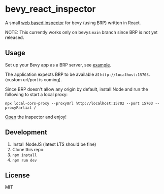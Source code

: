 # bevy_react_inspector
A small [web based inspector](https://villor.github.io/bevy_react_inspector/) for bevy (using BRP) written in React.

NOTE: This currently works only on bevys `main` branch since BRP is not yet released.

## Usage
Set up your Bevy app as a BRP server, see [example](https://github.com/bevyengine/bevy/blob/main/examples/remote/server.rs).

The application expects BRP to be available at `http://localhost:15703`. (custom url/port is coming).

Since BRP doesn't allow any origin by default, install Node and run the following to start a local proxy:
```
npx local-cors-proxy --proxyUrl http://localhost:15702 --port 15703 --proxyPartial /
```

[Open](https://villor.github.io/bevy_react_inspector/) the inspector and enjoy!

## Development
1. Install NodeJS (latest LTS should be fine)
2. Clone this repo
3. `npm install`
4. `npm run dev`

## License
MIT
